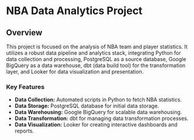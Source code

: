 # NBA Data Analytics Project

## Overview

This project is focused on the analysis of NBA team and player statistics. It utilizes a robust data pipeline and analytics stack, integrating Python for data collection and processing, PostgreSQL as a source database, Google BigQuery as a data warehouse, dbt (data build tool) for the transformation layer, and Looker for data visualization and presentation.

### Key Features

- **Data Collection:** Automated scripts in Python to fetch NBA statistics.
- **Data Storage:** PostgreSQL database for initial data storage.
- **Data Warehousing:** Google BigQuery for scalable data warehousing.
- **Data Transformation:** dbt for managing data transformation processes.
- **Data Visualization:** Looker for creating interactive dashboards and reports.
